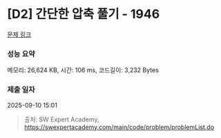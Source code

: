 # [D2] 간단한 압축 풀기 - 1946 

[문제 링크](https://swexpertacademy.com/main/code/problem/problemDetail.do?contestProbId=AV5PmkDKAOMDFAUq) 

### 성능 요약

메모리: 26,624 KB, 시간: 106 ms, 코드길이: 3,232 Bytes

### 제출 일자

2025-09-10 15:01



> 출처: SW Expert Academy, https://swexpertacademy.com/main/code/problem/problemList.do